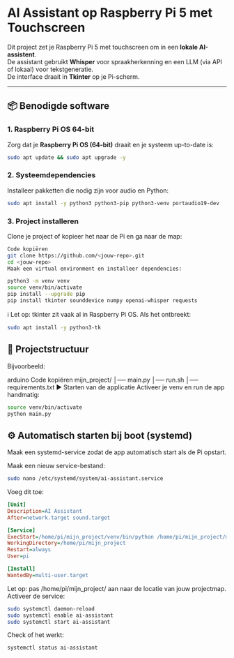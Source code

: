 # AI Assistant op Raspberry Pi 5 met Touchscreen

Dit project zet je Raspberry Pi 5 met touchscreen om in een **lokale AI-assistent**.  
De assistant gebruikt **Whisper** voor spraakherkenning en een LLM (via API of lokaal) voor tekstgeneratie.  
De interface draait in **Tkinter** op je Pi-scherm.

---

## 📦 Benodigde software

### 1. Raspberry Pi OS 64-bit
Zorg dat je **Raspberry Pi OS (64-bit)** draait en je systeem up-to-date is:

```bash
sudo apt update && sudo apt upgrade -y
```
### 2. Systeemdependencies
Installeer pakketten die nodig zijn voor audio en Python:

```bash
sudo apt install -y python3 python3-pip python3-venv portaudio19-dev
```

### 3. Project installeren
Clone je project of kopieer het naar de Pi en ga naar de map:

```bash
Code kopiëren
git clone https://github.com/<jouw-repo>.git
cd <jouw-repo>
Maak een virtual environment en installeer dependencies:
```

```bash
python3 -m venv venv
source venv/bin/activate
pip install --upgrade pip
pip install tkinter sounddevice numpy openai-whisper requests
```

ℹ️ Let op:
tkinter zit vaak al in Raspberry Pi OS. Als het ontbreekt:

```bash
sudo apt install -y python3-tk
```

## 📂 Projectstructuur
Bijvoorbeeld:

arduino
Code kopiëren
mijn_project/
│── main.py
│── run.sh
│── requirements.txt
▶️ Starten van de applicatie
Activeer je venv en run de app handmatig:

```bash
source venv/bin/activate
python main.py
```

## ⚙️ Automatisch starten bij boot (systemd)
Maak een systemd-service zodat de app automatisch start als de Pi opstart.

Maak een nieuw service-bestand:

```bash
sudo nano /etc/systemd/system/ai-assistant.service
```

Voeg dit toe:

```ini
[Unit]
Description=AI Assistant
After=network.target sound.target

[Service]
ExecStart=/home/pi/mijn_project/venv/bin/python /home/pi/mijn_project/main.py
WorkingDirectory=/home/pi/mijn_project
Restart=always
User=pi

[Install]
WantedBy=multi-user.target
```

Let op: pas /home/pi/mijn_project/ aan naar de locatie van jouw projectmap.
Activeer de service:

```bash
sudo systemctl daemon-reload
sudo systemctl enable ai-assistant
sudo systemctl start ai-assistant
```

Check of het werkt:

```bash
systemctl status ai-assistant
```